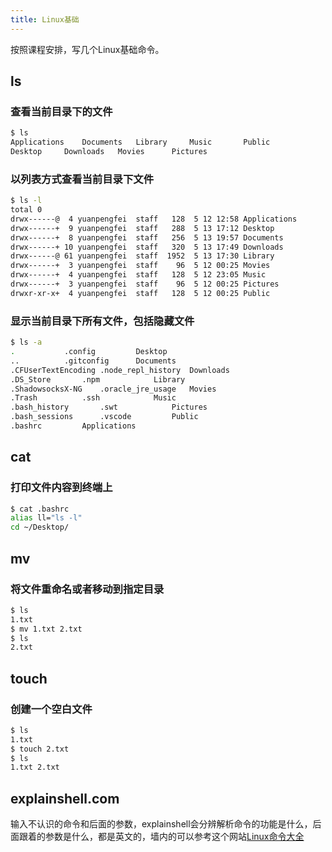 ```yaml
---
title: Linux基础
---
```

按照课程安排，写几个Linux基础命令。


## ls

### 查看当前目录下的文件

``` bash
$ ls
Applications    Documents	Library		Music		Public
Desktop		Downloads	Movies		Pictures
```
### 以列表方式查看当前目录下文件
``` bash
$ ls -l
total 0
drwx------@  4 yuanpengfei  staff   128  5 12 12:58 Applications
drwx------+  9 yuanpengfei  staff   288  5 13 17:12 Desktop
drwx------+  8 yuanpengfei  staff   256  5 13 19:57 Documents
drwx------+ 10 yuanpengfei  staff   320  5 13 17:49 Downloads
drwx------@ 61 yuanpengfei  staff  1952  5 13 17:30 Library
drwx------+  3 yuanpengfei  staff    96  5 12 00:25 Movies
drwx------+  4 yuanpengfei  staff   128  5 12 23:05 Music
drwx------+  3 yuanpengfei  staff    96  5 12 00:25 Pictures
drwxr-xr-x+  4 yuanpengfei  staff   128  5 12 00:25 Public
``` 
### 显示当前目录下所有文件，包括隐藏文件
``` bash
$ ls -a
.			.config			Desktop
..			.gitconfig		Documents
.CFUserTextEncoding	.node_repl_history	Downloads
.DS_Store		.npm			Library
.ShadowsocksX-NG	.oracle_jre_usage	Movies
.Trash			.ssh			Music
.bash_history		.swt			Pictures
.bash_sessions		.vscode			Public
.bashrc			Applications
``` 

## cat

### 打印文件内容到终端上
```bash
$ cat .bashrc
alias ll="ls -l"
cd ~/Desktop/
```
## mv

### 将文件重命名或者移动到指定目录
```bash
$ ls
1.txt
$ mv 1.txt 2.txt
$ ls
2.txt
```

## touch

### 创建一个空白文件
```bash
$ ls
1.txt
$ touch 2.txt
$ ls
1.txt 2.txt
```

## explainshell.com
输入不认识的命令和后面的参数，explainshell会分辨解析命令的功能是什么，后面跟着的参数是什么，都是英文的，墙内的可以参考这个网站[Linux命令大全](http://man.linuxde.net)